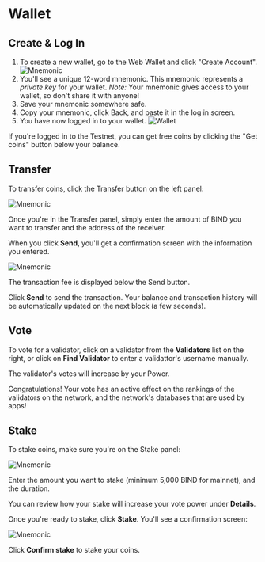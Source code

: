 # Wallet

## Create & Log In

1. To create a new wallet, go to the Web Wallet and click "Create Account". <br>
![Mnemonic](./img/mnemonic.png)
2. You'll see a unique 12-word mnemonic. This mnemonic represents a *private key* for your wallet.
*Note:* Your mnemonic gives access to your wallet, so don't share it with anyone!
1. Save your mnemonic somewhere safe.
2. Copy your mnemonic, click Back, and paste it in the log in screen.
3. You have now logged in to your wallet. 
![Wallet](./img/wallet.png)


If you're logged in to the Testnet, you can get free coins by clicking the "Get coins" button below your balance.

## Transfer

To transfer coins, click the Transfer button on the left panel:

![Mnemonic](./img/transferbutton.png)

Once you're in the Transfer panel, simply enter the amount of BIND you want to transfer and the address of the receiver.

When you click **Send**, you'll get a confirmation screen with the information you entered.

![Mnemonic](./img/confirm-transfer.png)

The transaction fee is displayed below the Send button.

Click **Send** to send the transaction. Your balance and transaction history will be automatically updated on the next block (a few seconds).

## Vote

To vote for a validator, click on a validator from the **Validators** list on the right, or click on **Find Validator** to enter a validattor's username manually.

The validator's votes will increase by your Power.

Congratulations! Your vote has an active effect on the rankings of the validators on the network, and the network's databases that are used by apps!

## Stake

To stake coins, make sure you're on the Stake panel:

![Mnemonic](./img/stake-panel.png)

Enter the amount you want to stake (minimum 5,000 BIND for mainnet), and the duration.

You can review how your stake will increase your vote power under **Details**.

Once you're ready to stake, click **Stake**. You'll see a confirmation screen:

![Mnemonic](./img/stake-confirmation.png)

Click **Confirm stake** to stake your coins.